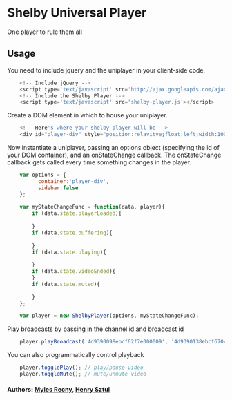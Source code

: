 # Shelby Universal Player

One player to rule them all

## Usage
You need to include jquery and the uniplayer in your client-side code.

``` js
	<!-- Include jQuery -->
	<script type='text/javascript' src='http://ajax.googleapis.com/ajax/libs/jquery/1.6.2/jquery.min.js'></script>
	<!-- Include the Shelby Player -->
	<script type='text/javascript' src='shelby-player.js'></script>
```

Create a DOM element in which to house your uniplayer.

``` js
	<!-- Here's where your shelby player will be -->
	<div id="player-div" style="position:relavitve;float:left;width:1000px;height:500px"></div>
```

Now instantiate a uniplayer, passing an options object (specifying the id of your DOM container), and an onStateChange callback. The onStateChange callback gets called every time something changes in the player.

``` js
	var options = {
	      container:'player-div',
	      sidebar:false
	};
	
	var myStateChangeFunc = function(data, player){      
		if (data.state.playerLoaded){
			
		}
		if (data.state.buffering){
			
		}
		if (data.state.playing){
			
		}
		if (data.state.videoEnded){
		}
		if (data.state.muted){
			
		}
	};

	var player = new ShelbyPlayer(options, myStateChangeFunc);
```

Play broadcasts by passing in the channel id and broadcast id

``` js
	player.playBroadcast('4d9390098ebcf62f7e000009', '4d9390138ebcf670c00006ca');
```

You can also programmatically control playback 

``` js
	player.togglePlay(); // play/pause video
	player.toggleMute(); // mute/unmute video
```

#### Authors: [Myles Recny](http://www.github.com/mkrecny), [Henry Sztul](http://www.github.com/hsztul)